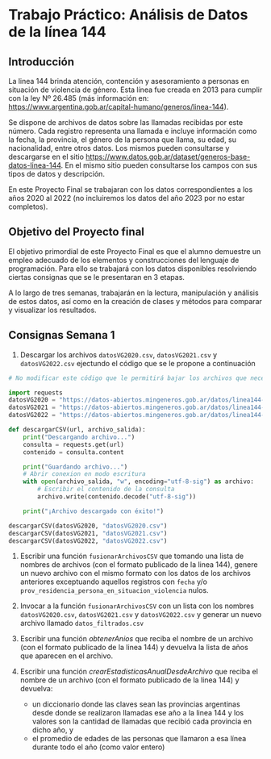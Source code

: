 # **Trabajo Práctico: Análisis de Datos de la línea 144**

## Introducción

La linea 144 brinda atención, contención y asesoramiento a personas en situación de violencia de género. Esta línea fue creada en 2013 para cumplir con la ley Nº 26.485 (más información en: <https://www.argentina.gob.ar/capital-humano/generos/linea-144>).

Se dispone de archivos de datos sobre las llamadas recibidas por este número. Cada registro representa una llamada e incluye información como la fecha, la provincia, el género de la persona que llama, su edad, su nacionalidad, entre otros datos. Los mismos pueden consultarse y descargarse en el sitio <https://www.datos.gob.ar/dataset/generos-base-datos-linea-144>. En el mismo sitio pueden consultarse los campos con sus tipos de datos y descripción.

En este Proyecto Final se trabajaran con los datos correspondientes a los años 2020 al 2022 (no incluiremos los datos del año 2023 por no estar completos).

## Objetivo del Proyecto final

El objetivo primordial de este Proyecto Final es que el alumno demuestre un empleo adecuado de los elementos y construcciones del lenguaje de programación. Para ello se trabajará con los datos disponibles resolviendo ciertas consignas que se le presentaran en 3 etapas.

A lo largo de tres semanas, trabajarán en la lectura, manipulación y análisis de estos datos, así como en la creación de clases y métodos para comparar y visualizar los resultados.

## Consignas Semana 1

1. Descargar los archivos  `datosVG2020.csv`, `datosVG2021.csv` y `datosVG2022.csv` ejectundo el código que se le propone a continuación

```python
# No modificar este código que le permitirá bajar los archivos que necesita para trabajar

import requests
datosVG2020 = "https://datos-abiertos.mingeneros.gob.ar/datos/linea144-2020.csv"
datosVG2021 = "https://datos-abiertos.mingeneros.gob.ar/datos/linea144-2021.csv"
datosVG2022 = "https://datos-abiertos.mingeneros.gob.ar/datos/linea144-enero-diciembre-2022.csv"

def descargarCSV(url, archivo_salida):
    print("Descargando archivo...")
    consulta = requests.get(url)
    contenido = consulta.content

    print("Guardando archivo...")
    # Abrir conexion en modo escritura
    with open(archivo_salida, "w", encoding="utf-8-sig") as archivo:
        # Escribir el contenido de la consulta
        archivo.write(contenido.decode("utf-8-sig"))

    print("¡Archivo descargado con éxito!")

descargarCSV(datosVG2020, "datosVG2020.csv")
descargarCSV(datosVG2021, "datosVG2021.csv")
descargarCSV(datosVG2022, "datosVG2022.csv")
```

1. Escribir una función `fusionarArchivosCSV` que tomando una lista de nombres de archivos (con el formato publicado de la linea 144), genere un nuevo archivo con el mismo formato con los datos de los archivos anteriores exceptuando aquellos registros con `fecha` y/o `prov_residencia_persona_en_situacion_violencia` nulos.

1. Invocar a la función `fusionarArchivosCSV` con un lista con los nombres `datosVG2020.csv`, `datosVG2021.csv` y `datosVG2022.csv` y generar un nuevo archivo llamado `datos_filtrados.csv`

1. Escribir una función *obtenerAnios* que reciba el nombre de un archivo (con el formato publicado de la linea 144) y devuelva la lista de años que aparecen en el archivo.

1. Escribir una función *crearEstadisticasAnualDesdeArchivo* que reciba el nombre de un archivo (con el formato publicado de la linea 144) y devuelva:
   - un diccionario donde las claves sean las provincias argentinas desde donde se realizaron llamadas ese año a la linea 144 y los valores son la cantidad de llamadas que recibió cada provincia en dicho año, y
   - el promedio de edades de las personas que llamaron a esa línea durante todo el año (como valor entero)
